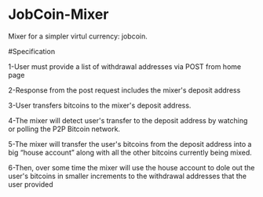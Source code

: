 # JobCoin-Mixer
Mixer for a simpler virtul currency: jobcoin.  

#Specification

1-User must provide a list of withdrawal addresses via POST from home page

2-Response from the post request includes the mixer's deposit address

3-User transfers bitcoins to the mixer's deposit address.

4-The mixer will detect user's transfer to the deposit address by watching or polling the P2P Bitcoin network.

5-The mixer will transfer the user's bitcoins from the deposit address into a big “house account” along with all the other bitcoins currently being mixed. 

6-Then, over some time the mixer will use the house account to dole out the user's bitcoins in smaller increments to the withdrawal addresses that the user provided
